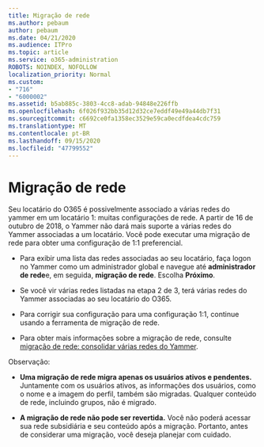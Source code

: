 ```yaml
---
title: Migração de rede
ms.author: pebaum
author: pebaum
ms.date: 04/21/2020
ms.audience: ITPro
ms.topic: article
ms.service: o365-administration
ROBOTS: NOINDEX, NOFOLLOW
localization_priority: Normal
ms.custom:
- "716"
- "6000002"
ms.assetid: b5ab885c-3803-4cc8-adab-94848e226ffb
ms.openlocfilehash: 6f026f932bb35d12d32ce7eddf49e49a44db7f31
ms.sourcegitcommit: c6692ce0fa1358ec3529e59ca0ecdfdea4cdc759
ms.translationtype: MT
ms.contentlocale: pt-BR
ms.lasthandoff: 09/15/2020
ms.locfileid: "47799552"
---
```

# <a name="network-migration"></a>Migração de rede

Seu locatário do O365 é possivelmente associado a várias redes do yammer em um locatário 1: muitas configurações de rede. A partir de 16 de outubro de 2018, o Yammer não dará mais suporte a várias redes do Yammer associadas a um locatário. Você pode executar uma migração de rede para obter uma configuração de 1:1 preferencial.
  
- Para exibir uma lista das redes associadas ao seu locatário, faça logon no Yammer como um administrador global e navegue até **administrador de rede**e, em seguida, **migração de rede**. Escolha **Próximo**.

- Se você vir várias redes listadas na etapa 2 de 3, terá várias redes do Yammer associadas ao seu locatário do O365.

- Para corrigir sua configuração para uma configuração 1:1, continue usando a ferramenta de migração de rede.

- Para obter mais informações sobre a migração de rede, consulte [migração de rede: consolidar várias redes do Yammer](https://docs.microsoft.com/yammer/configure-your-yammer-network/consolidate-multiple-yammer-networks).

Observação:
  
- **Uma migração de rede migra apenas os usuários ativos e pendentes.** Juntamente com os usuários ativos, as informações dos usuários, como o nome e a imagem do perfil, também são migradas. Qualquer conteúdo de rede, incluindo grupos, não é migrado.

- **A migração de rede não pode ser revertida.** Você não poderá acessar sua rede subsidiária e seu conteúdo após a migração. Portanto, antes de considerar uma migração, você deseja planejar com cuidado.
